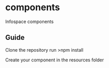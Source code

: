 # components
Infospace components 

## Guide
Clone the repository
run >npm install

Create your component in the resources folder
